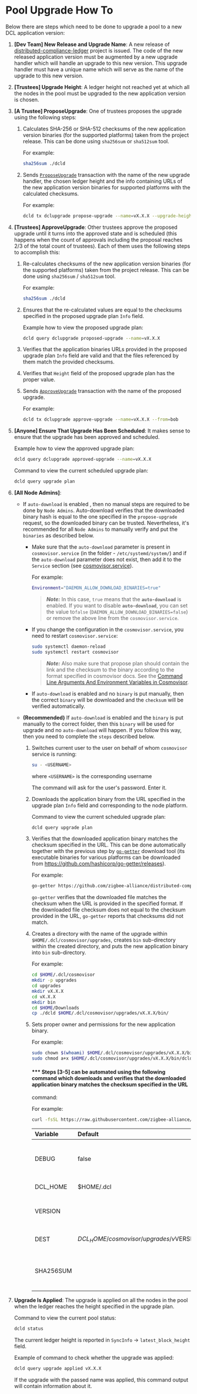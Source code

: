 # Pool Upgrade How To

Below there are steps which need to be done to upgrade a pool to a new DCL
application version:

1. **[Dev Team] New Release and Upgrade Name**: A new release of
   [distributed-compliance-ledger](https://github.com/zigbee-alliance/distributed-compliance-ledger)
   project is issued. The code of the new released application version must be
   augmented by a new upgrade handler which will handle an upgrade to this new
   version. This upgrade handler must have a unique name which will serve as the
   name of the upgrade to this new version.

2. **[Trustees] Upgrade Height**: A ledger height not reached yet at which all
   the nodes in the pool must be upgraded to the new application version is
   chosen.

3. **[A Trustee] ProposeUpgrade**: One of trustees proposes the upgrade using
   the following steps:

   1. Calculates SHA-256 or SHA-512 checksums of the new application version
      binaries (for the supported platforms) taken from the project release.
      This can be done using `sha256sum` or `sha512sum` tool.

      For example:

      ```bash
      sha256sum ./dcld
      ```

   2. Sends [`ProposeUpgrade`](./transactions.md#propose_upgrade) transaction
      with the name of the new upgrade handler, the chosen ledger height and the
      info containing URLs of the new application version binaries for supported
      platforms with the calculated checksums.

      For example:

      ```bash
      dcld tx dclupgrade propose-upgrade --name=vX.X.X --upgrade-height=<int64> --upgrade-info="{\"binaries\":{\"linux/amd64\":\"https://github.com/zigbee-alliance/distributed-compliance-ledger/releases/download/vX.X.X/dcld?checksum=sha256:50708d4f7e00da347d4e678bf26780cd424232461c4bb414f72391c75e39545a\"}}" --from=alice
      ```

4. **[Trustees] ApproveUpgrade**: Other trustees approve the proposed upgrade
   until it turns into the approved state and is scheduled (this happens when
   the count of approvals including the proposal reaches 2/3 of the total count
   of trustees). Each of them uses the following steps to accomplish this:

   1. Re-calculates checksums of the new application version binaries (for the
      supported platforms) taken from the project release. This can be done
      using `sha256sum` / `sha512sum` tool.

      For example:

      ```bash
      sha256sum ./dcld
      ```

   2. Ensures that the re-calculated values are equal to the checksums specified
      in the proposed upgrade plan `Info` field.

      Example how to view the proposed upgrade plan:

      ```bash
      dcld query dclupgrade proposed-upgrade --name=vX.X.X
      ```

   3. Verifies that the application binaries URLs provided in the proposed
      upgrade plan `Info` field are valid and that the files referenced by them
      match the provided checksums.

   4. Verifies that `Height` field of the proposed upgrade plan has the proper
      value.

   5. Sends [`ApproveUpgrade`](./transactions.md#approve_upgrade) transaction
      with the name of the proposed upgrade.

      For example:

      ```bash
      dcld tx dclupgrade approve-upgrade --name=vX.X.X --from=bob
      ```

5. **[Anyone] Ensure That Upgrade Has Been Scheduled**: It makes sense to ensure
   that the upgrade has been approved and scheduled.

   Example how to view the approved upgrade plan:

   ```bash
   dcld query dclupgrade approved-upgrade --name=vX.X.X
   ```

   Command to view the current scheduled upgrade plan:

   ```bash
   dcld query upgrade plan
   ```

6. **[All Node Admins]**: 
   
   - If `auto-download` is enabled , then no manual steps are required to be done by `Node Admins`. Auto-download verifies that the downloaded binary hash is equal to the one specified in the `propose-upgrade` request, so the downloaded binary can be trusted.
   Nevertheless, it's recommended for all `Node Admins` to manually verify and put the `binaries` as described below.<br>
      - Make sure that the `auto-download` parameter is present in `cosmovisor.service` (in the folder - `/etc/systemd/system/`) and if the `auto-download` parameter does not exist, then add it to the  `Service` section (see [cosmovisor.service](../deployment/cosmovisor.service)).
         
         For example:

         ```bash
         Environment="DAEMON_ALLOW_DOWNLOAD_BINARIES=true"
         ```

         > **_Note:_**  In this case, `true` means that the **`auto-download`** is enabled. If you want to disable **`auto-download`**, you can set the value to`false` (`DAEMON_ALLOW_DOWNLOAD_BINARIES=false`) or remove the above line from the `cosmovisor.service`.

      - If you change the configuration in the `cosmovisor.service`, you need to restart `cosmovisor.service`:
         ```bash
         sudo systemctl daemon-reload
         sudo systemctl restart cosmovisor
         ```

         > **_Note:_** Also make sure that propose plan should contain the link and the checksum to the binary according to the format specified in cosmovisor docs. 
         See the [Command Line Arguments And Environment Variables in Cosmovisor](https://github.com/cosmos/cosmos-sdk/tree/main/tools/cosmovisor#command-line-arguments-and-environment-variables).

      - If `auto-download` is enabled and no `binary` is put manually, then the correct `binary` will be downloaded and the `checksum` will be verified automatically. 
   
   - **(Recommended)** If `auto-download` is enabled and the `binary` is put manually to the correct folder, then this `binary` will be used for upgrade and no `auto-download` will happen. If you follow this way, then you need to complete the `steps` described below.

      1. Switches current user to the user on behalf of whom `cosmovisor` service
         is running:

         ```bash
         su - <USERNAME>
         ```

         where `<USERNAME>` is the corresponding username

         The command will ask for the user's password. Enter it.

      2. Downloads the application binary from the URL specified in the upgrade
         plan `Info` field and corresponding to the node platform.

         Command to view the current scheduled upgrade plan:

         ```bash
         dcld query upgrade plan
         ```

      3. Verifies that the downloaded application binary matches the checksum
         specified in the URL. This can be done automatically together with the
         previous step by [`go-getter`](https://github.com/hashicorp/go-getter)
         download tool (its executable binaries for various platforms can be
         downloaded from <https://github.com/hashicorp/go-getter/releases>).

         For example:

         ```bash
         go-getter https://github.com/zigbee-alliance/distributed-compliance-ledger/releases/download/vX.X.X/dcld?checksum=sha256:50708d4f7e00da347d4e678bf26780cd424232461c4bb414f72391c75e39545a $HOME/Downloads
         ```

         `go-getter` verifies that the downloaded file matches the checksum when
         the URL is provided in the specified format. If the downloaded file
         checksum does not equal to the checksum provided in the URL, `go-getter`
         reports that checksums did not match.

      4. Creates a directory with the name of the upgrade within
         `$HOME/.dcl/cosmovisor/upgrades`, creates `bin` sub-directory within the
         created directory, and puts the new application binary into `bin`
         sub-directory.

         For example:

         ```bash
         cd $HOME/.dcl/cosmovisor
         mkdir -p upgrades
         cd upgrades
         mkdir vX.X.X
         cd vX.X.X
         mkdir bin
         cd $HOME/Downloads
         cp ./dcld $HOME/.dcl/cosmovisor/upgrades/vX.X.X/bin/
         ```

      5. Sets proper owner and permissions for the new application binary.

         For example:

         ```bash
         sudo chown $(whoami) $HOME/.dcl/cosmovisor/upgrades/vX.X.X/bin/dcld
         sudo chmod a+x $HOME/.dcl/cosmovisor/upgrades/vX.X.X/bin/dcld
         ```

         #### *** Steps [3-5] can be automated using the following command which downloads and verifies that the downloaded application binary matches the checksum specified in the URL
            command:

            For example:

            ```bash
            curl -fsSL https://raw.githubusercontent.com/zigbee-alliance/distributed-compliance-ledger/master/deployment/scripts/install.sh | SHA256SUM=ea0e16eed3cc30b5a7f17299aca01b5d827b9a04576662d957af02608bca0fb6 bash
            ```

            | Variable   | Default                                     | Description                                  |
            |:-----------|:--------------------------------------------|----------------------------------------------|
            | DEBUG      | false                                       | Enables verbose mode during the execution    |
            | DCL_HOME   | $HOME/.dcl                                  | DCL home folder                              |
            | VERSION    |                                             | DCL binary version to be upgraded            |
            | DEST       | $DCL_HOME/cosmovisor/upgrades/v$VERSION/bin | Destination path for DCL binary              |
            | SHA256SUM  |                                             | SHA256 sum value for DCL binary verification |

7. **Upgrade Is Applied**: The upgrade is applied on all the nodes in the pool
   when the ledger reaches the height specified in the upgrade plan.

   Command to view the current pool status:

   ```bash
   dcld status
   ```

   The current ledger height is reported in `SyncInfo` -> `latest_block_height`
   field.

   Example of command to check whether the upgrade was applied:

   ```bash
   dcld query upgrade applied vX.X.X
   ```

   If the upgrade with the passed name was applied, this command output will
   contain information about it.
